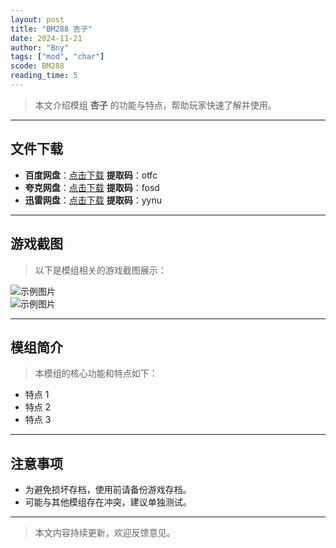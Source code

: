 ```yaml
---
layout: post
title: "BM288 杏子"
date: 2024-11-21
author: "Bny"
tags: ["mod", "char"]
scode: BM288
reading_time: 5
---
```


> 本文介绍模组 **杏子** 的功能与特点，帮助玩家快速了解并使用。

---





## 文件下载
- **百度网盘**：[点击下载](https://pan.baidu.com/s/1sNhAfsHvvNfadGk_HIT3FQ?pwd=otfc)  **提取码**：otfc  
- **夸克网盘**：[点击下载](https://pan.quark.cn/s/ed8b13ad968c?pwd=fosd)  **提取码**：fosd  
- **迅雷网盘**：[点击下载](https://pan.xunlei.com/s/VOCCbSN8FJhfcq0_ijHSiubcA1?pwd=yynu)  **提取码**：yynu  

---

## 游戏截图
> 以下是模组相关的游戏截图展示：

![示例图片](https://example.com/screenshot1.jpg)  
![示例图片](https://example.com/screenshot2.jpg)

---

## 模组简介
> 本模组的核心功能和特点如下：
- 特点 1
- 特点 2
- 特点 3

---

## 注意事项
- 为避免损坏存档，使用前请备份游戏存档。
- 可能与其他模组存在冲突，建议单独测试。

---

> 本文内容持续更新，欢迎反馈意见。
